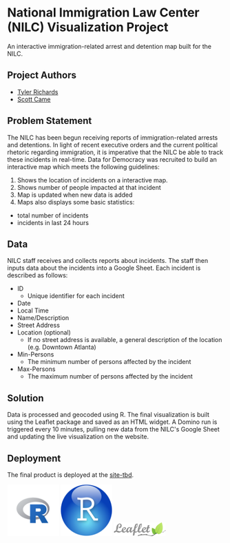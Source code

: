 # National Immigration Law Center (NILC) Visualization Project

An interactive immigration-related arrest and detention map built for the NILC.

## Project Authors

* [Tyler Richards](https://github.com/tylerjrichards)
* [Scott Came](https://github.com/scottcame)

## Problem Statement

The NILC has been begun receiving reports of immigration-related arrests and detentions. In light of recent executive orders and the current political rhetoric regarding immigration, it is imperative that the NILC be able to track these incidents in real-time. Data for Democracy was recruited to build an interactive map which meets the following guidelines:

1. Shows the location of incidents on a interactive map.
2. Shows number of people impacted at that incident
3. Map is updated when new data is added
4. Maps also displays some basic statistics:
  * total number of incidents
  * incidents in last 24 hours

## Data

NILC staff receives and collects reports about incidents. The staff then inputs data about the incidents into a Google Sheet. Each incident is described as follows:

* ID
  * Unique identifier for each incident
* Date
* Local Time
* Name/Description
* Street Address
* Location (optional)
  * If no street address is available, a general description of the location (e.g. Downtown Atlanta)
* Min-Persons
  * The minimum number of persons affected by the incident
* Max-Persons
  * The maximum number of persons affected by the incident

## Solution

Data is processed and geocoded using R. The final visualization is built using the Leaflet package and saved as an HTML widget. A Domino run is triggered every 10 minutes, pulling new data from the NILC's Google Sheet and updating the live visualization on the website.

## Deployment

The final product is deployed at the [site-tbd]().


<img src="images/logos/r_logo.png" width="120">
<img src="images/logos/r_studio_logo.png" width="120">
<img src="images/logos/leaflet_logo.png" width="120">
